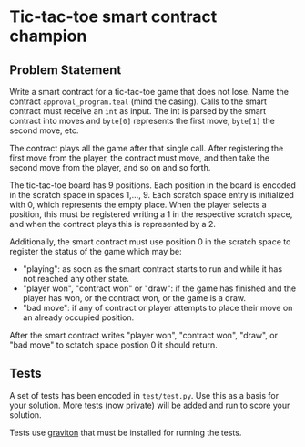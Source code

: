# Tic-tac-toe smart contract champion

## Problem Statement
Write a smart contract for a tic-tac-toe game that does not lose. Name the contract `approval_program.teal` (mind the casing). Calls to the smart contract
must receive an `int` as input. The int is parsed by the smart contract into moves and `byte[0]` represents the first move, `byte[1]` the second move, etc.

The contract plays all the game after that single call. After registering the first move from the player, the contract must move, and then take the second
move from the player, and so on and so forth. 

The tic-tac-toe board has 9 positions. Each position in the board is encoded in  the scratch space in spaces 1,..., 9. Each scratch space entry is initialized 
with 0, which represents the empty place. When the player selects a position, this must be registered writing a 1 in the respective scratch space, and when
the contract plays this is represented by a 2.

Additionally, the smart contract must use position 0 in the scratch space to register the status of the game which may be:
- "playing": as soon as the smart contract starts to run and while it has not reached any other state.
- "player won", "contract won" or "draw": if the game has finished and the player has won, or the contract won, or the game is a draw.
- "bad move": if any of contract or player attempts to place their move on an already occupied position.

After the smart contract writes "player won", "contract won", "draw", or "bad move" to sctatch space postion 0 it should return.


## Tests
A set of tests has been encoded in `test/test.py`. Use this as a basis for your solution. More tests (now private) will be added and run to score your solution.

Tests use [graviton](https://github.com/algorand/graviton/tree/main/graviton) that must be installed for running the tests.
